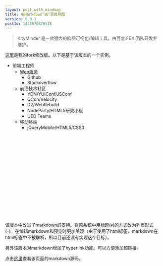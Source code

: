 ```yaml
---
layout: post_with_mindmap
title: 用Markdown“画”思维导图
version: 0.0.1
postId: 1425570876518
---
```


> KityMinder 是一款强大的脑图可视化/编辑工具，由百度 FEX 团队开发并维护。

[这里](https://github.com/SunHuawei/kityminder-core)是我的fork修改版。以下是基于该版本的一个实例。

<div class="km-container" minder-data-type="markdown" style="height: 500px">

- 前端工程师
  - [Web服务](http://www.google.com)
    - Github
    - Stackoverflow
  - 前沿技术社区
    - YDN/YUIConf/JSConf
    - QCon/Velocity
    - D2/WebRebuild
    - NodeParty/HTML5研究小组
    - UED Teams
  - 移动终端
    - jQueryMobile/HTML5/CSS3
    
</div>

该版本中改进了markdown的支持。将原系统中用标题(`#`)的方式改为列表形式(`-`)。在编辑markdown和预览时更加美观（由于使用了html标签，markdown在html标签中不被解析，所以目前还没有实现这个目标）。

另外该版本对markdown增加了hyperlink功能。可以方便添加超链接。

点击[这里](https://github.com/SunHuawei/sunhuawei.github.io/edit/master/_posts/2015-3-5-%E7%94%A8Markdown%E2%80%9C%E7%94%BB%E2%80%9D%E6%80%9D%E7%BB%B4%E5%AF%BC%E5%9B%BE.md)查看该页面的markdown源码。
